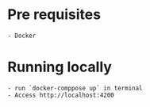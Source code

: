 # Pre requisites
    - Docker
# Running locally
    - run `docker-comppose up` in terminal
    - Access http://localhost:4200